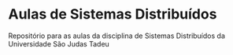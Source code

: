 # Aulas de Sistemas Distribuídos
 Repositório para as aulas da disciplina de Sistemas Distribuídos da Universidade São Judas Tadeu

